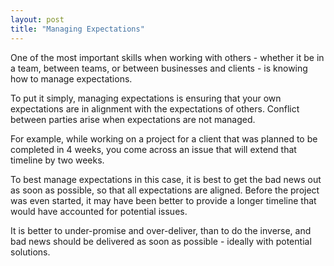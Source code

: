 ```yaml
---
layout: post
title: "Managing Expectations"
---
```


One of the most important skills when working with others - whether it be in a team, between teams, or between businesses and clients - is knowing how to manage expectations.

To put it simply, managing expectations is ensuring that your own expectations are in alignment with the expectations of others. Conflict between parties arise when expectations are not managed.

For example, while working on a project for a client that was planned to be completed in 4 weeks, you come across an issue that will extend that timeline by two weeks.

To best manage expectations in this case, it is best to get the bad news out as soon as possible, so that all expectations are aligned. Before the project was even started, it may have been better to provide a longer timeline that would have accounted for potential issues.

It is better to under-promise and over-deliver, than to do the inverse, and bad news should be delivered as soon as possible - ideally with potential solutions.
